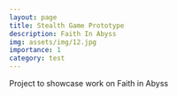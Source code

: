 ```yaml
---
layout: page
title: Stealth Game Prototype
description: Faith In Abyss
img: assets/img/12.jpg
importance: 1
category: test
---
```


Project to showcase work on Faith in Abyss
